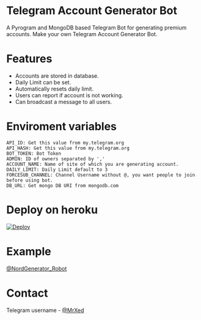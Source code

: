 # Telegram Account Generator Bot

A Pyrogram and MongoDB based Telegram Bot for generating premium accounts. Make your own Telegram Account Generator Bot.

# Features
* Accounts are stored in database.
* Daily Limit can be set.
* Automatically resets daily limit.
* Users can report if account is not working.
* Can broadcast a message to all users.

# Enviroment variables
```
API_ID: Get this value from my.telegram.org
API_HASH: Get this value from my.telegram.org
BOT_TOKEN: Bot Token
ADMIN: ID of owners separated by ','
ACCOUNT_NAME: Name of site of which you are generating account.
DAILY_LIMIT: Daily Limit default to 3
FORCESUB_CHANNEL: Channel Username without @, you want people to join before using bot.
DB_URL: Get mongo DB URI from mongodb.com
```

# Deploy on heroku

[![Deploy](https://www.herokucdn.com/deploy/button.svg)](https://heroku.com/deploy?template=https://github.com/XSmitX/Telegram-Account-Generator-Bot/)


# Example

[@NordGenerator_Robot](https://telegram.me/NordGenerator_Robot)


# Contact

Telegram username - [@MrXed](https://t.me/mrxed)
